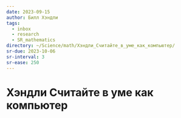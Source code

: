 ```yaml
---
date: 2023-09-15
author: Билл Хэндли
tags:
  - inbox
  - research
  - SR_mathematics
directory: ~/Science/math/Хэндли_Считайте_в_уме_как_компьютер/
sr-due: 2023-10-06
sr-interval: 3
sr-ease: 250
---
```


# Хэндли Считайте в уме как компьютер


